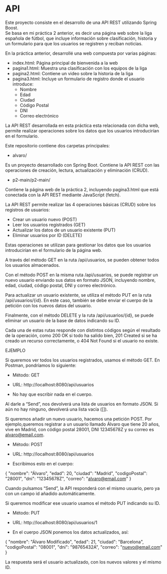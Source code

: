 # API

Este proyecto consiste en el desarrollo de una API REST utilizando Spring Boost.  
Se basa en mi práctica 2 anterior, es decir  una página web sobre la liga española de fútbol, que incluye información sobre clasificación, historia y un formulario para que los usuarios se registren y reciban noticias.

En la práctica anterior, desarrollé una web compuesta por varias páginas:

- index.html: Página principal de bienvenida a la web
- pagina1.html: Muestra una clasificación con los equipos de la liga
- pagina2.html: Contiene un video sobre la historia de la liga
- pagina3.html: Incluye un formulario de registro donde el usuario introduce:
  - Nombre
  - Edad
  - Ciudad
  - Código Postal
  - DNI
  - Correo electrónico

La API REST desarrollada en esta práctica esta relacionada con dicha web, permite realizar operaciones sobre los datos que los usuarios introducirían en el formulario.

Este repositorio contiene dos carpetas principales:

- alvaro/
  
Es un proyecto desarrollado con Spring Boot. Contiene la API REST con las operaciones de creación, lectura, actualización y eliminación (CRUD).  

- p2-main/p2-main/
  
Contiene la página web de la práctica 2, incluyendo pagina3.html que está conectada con la API REST mediante JavaScript (fetch).  

La API REST permite realizar las 4 operaciones básicas (CRUD) sobre los registros de usuarios:

- Crear un usuario nuevo (POST)
- Leer los usuarios registrados (GET)
- Actualizar los datos de un usuario existente (PUT)
- Eliminar usuarios por ID (DELETE)

Estas operaciones se utilizan para gestionar los datos que los usuarios introducirían en el formulario de la página web.

A través del método GET en la ruta /api/usuarios, se pueden obtener todos los usuarios almacenados.

Con el método POST en la misma ruta /api/usuarios, se puede registrar un nuevo usuario enviando sus datos en formato JSON, incluyendo nombre, edad, ciudad, código postal, DNI y correo electrónico.

Para actualizar un usuario existente, se utiliza el método PUT en la ruta /api/usuarios/{id}. En este caso, también se debe enviar el cuerpo de la petición con los nuevos datos del usuario.

Finalmente, con el método DELETE y la ruta /api/usuarios/{id}, se puede eliminar un usuario de la base de datos indicando su ID.

Cada una de estas rutas responde con distintos códigos según el resultado de la operación, como 200 OK si todo ha salido bien, 201 Created si se ha creado un recurso correctamente, o 404 Not Found si el usuario no existe.


EJEMPLO

Si queremos ver todos los usuarios registrados, usamos el método GET. En Postman, pondríamos lo siguiente:

- Método: GET

- URL: http://localhost:8080/api/usuarios

- No hay que escribir nada en el cuerpo.

Al darle a “Send”, nos devolverá una lista de usuarios en formato JSON. Si aún no hay ninguno, devolverá una lista vacía ([]).

Si queremos añadir un nuevo usuario, hacemos una petición POST. Por ejemplo,queremos registrar a un usuario llamado Álvaro que tiene 20 años, vive en Madrid, con código postal 28001, DNI 12345678Z y su correo es alvaro@email.com.

- Método: POST

- URL: http://localhost:8080/api/usuarios

- Escribimos esto en el cuerpo:

{
  "nombre": "Álvaro",
  "edad": 20,
  "ciudad": "Madrid",
  "codigoPostal": "28001",
  "dni": "12345678Z",
  "correo": "alvaro@email.com"
}

Cuando pulsamos “Send”, la API responderá con el mismo usuario, pero ya con un campo id añadido automáticamente.

Si queremos modificar ese usuario usamos el método PUT indicando su ID.

- Método: PUT

- URL: http://localhost:8080/api/usuarios/1

- En el cuerpo JSON ponemos los datos actualizados, así:

{
  "nombre": "Álvaro Modificado",
  "edad": 21,
  "ciudad": "Barcelona",
  "codigoPostal": "08001",
  "dni": "98765432A",
  "correo": "nuevo@email.com"
}

La respuesta será el usuario actualizado, con los nuevos valores y el mismo ID.
